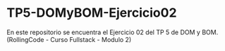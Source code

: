 # TP5-DOMyBOM-Ejercicio02
En este repositorio se encuentra el Ejercicio 02 del TP 5 de DOM y BOM. (RollingCode - Curso Fullstack - Modulo 2)
